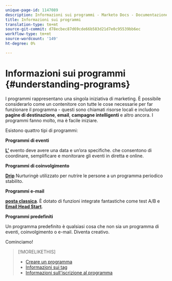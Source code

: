 ```yaml
---
unique-page-id: 1147089
description: Informazioni sui programmi - Marketo Docs - Documentazione sui prodotti
title: Informazioni sui programmi
translation-type: tm+mt
source-git-commit: d78ecbec87d69cde66b583d21d7e0c95539bb6ec
workflow-type: tm+mt
source-wordcount: '149'
ht-degree: 0%

---
```



# Informazioni sui programmi {#understanding-programs}

I programmi rappresentano una singola iniziativa di marketing. È possibile considerarlo come un contenitore con tutte le cose necessarie per far funzionare il programma - questi sono chiamati risorse locali e includono **pagine di destinazione**, **email**, **campagne intelligenti** e altro ancora. I programmi fanno molto, ma è facile iniziare.

Esistono quattro tipi di programmi:

**Programmi di eventi**

**[L’](/help/marketo/product-docs/demand-generation/events/understanding-events/understanding-event-programs.md)** evento deve avere una data e un’ora specifiche. che consentono di coordinare, semplificare e monitorare gli eventi in diretta e online.

**Programmi di coinvolgimento**

**[Drip](/help/marketo/product-docs/email-marketing/drip-nurturing/creating-an-engagement-program/understanding-engagement-programs.md)** Nurturingè utilizzato per nutrire le persone a un programma periodico stabilito.

**Programmi e-mail**

**[posta classica](/help/marketo/product-docs/email-marketing/email-programs/creating-an-email-program/understanding-email-programs.md)**. È dotato di funzioni integrate fantastiche come test A/B e **[Email Head Start](/help/marketo/product-docs/email-marketing/email-programs/email-program-actions/head-start-for-email-programs.md)**.

**Programmi predefiniti**

Un programma predefinito è qualsiasi cosa che non sia un programma di eventi, coinvolgimento o e-mail. Diventa creativo.

Cominciamo!

>[!MORELIKETHIS]
>
>* [Creare un programma](/help/marketo/product-docs/email-marketing/email-programs/creating-an-email-program/create-an-email-program.md)
>* [Informazioni sui tag](/help/marketo/product-docs/core-marketo-concepts/programs/working-with-programs/understanding-tags.md)
>* [Informazioni sull&#39;iscrizione al programma](/help/marketo/product-docs/core-marketo-concepts/programs/creating-programs/understanding-program-membership.md)

